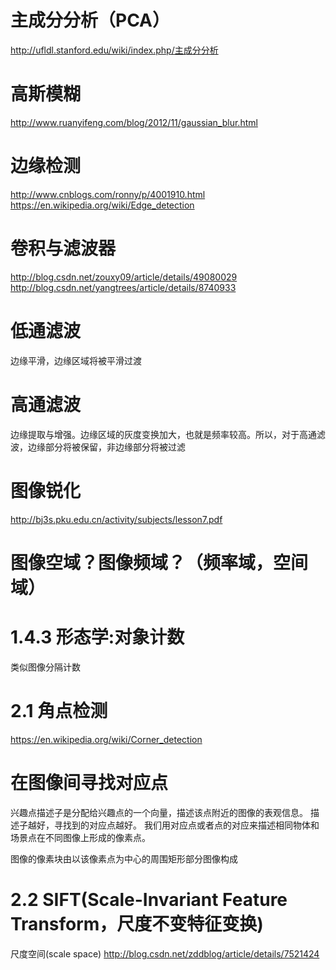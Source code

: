 
# 主成分分析（PCA）
http://ufldl.stanford.edu/wiki/index.php/主成分分析


# 高斯模糊
http://www.ruanyifeng.com/blog/2012/11/gaussian_blur.html


# 边缘检测
http://www.cnblogs.com/ronny/p/4001910.html
https://en.wikipedia.org/wiki/Edge_detection


# 卷积与滤波器
http://blog.csdn.net/zouxy09/article/details/49080029
http://blog.csdn.net/yangtrees/article/details/8740933

# 低通滤波
边缘平滑，边缘区域将被平滑过渡

# 高通滤波
边缘提取与增强。边缘区域的灰度变换加大，也就是频率较高。所以，对于高通滤波，边缘部分将被保留，非边缘部分将被过滤

# 图像锐化
http://bj3s.pku.edu.cn/activity/subjects/lesson7.pdf


# 图像空域？图像频域？（频率域，空间域）


# 1.4.3 形态学:对象计数
类似图像分隔计数

# 2.1 角点检测
https://en.wikipedia.org/wiki/Corner_detection

# 在图像间寻找对应点
兴趣点描述子是分配给兴趣点的一个向量，描述该点附近的图像的表观信息。
描述子越好，寻找到的对应点越好。
我们用对应点或者点的对应来描述相同物体和场景点在不同图像上形成的像素点。

图像的像素块由以该像素点为中心的周围矩形部分图像构成

# 2.2 SIFT(Scale-Invariant Feature Transform，尺度不变特征变换)
尺度空间(scale space)
http://blog.csdn.net/zddblog/article/details/7521424

